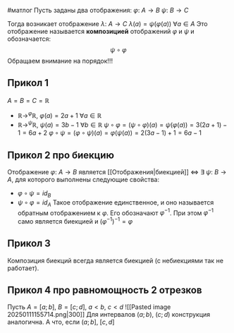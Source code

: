 #матлог 
Пусть заданы два отображения:
$\varphi: \ A \to B$
$\psi: \ B \to C$

Тогда возникает отображение $\lambda: \ A \to C$
$\lambda(a) = \psi(\varphi(a)) \ \forall a \in A$
Это отображение называется **композицией** отображений $\varphi$ и $\psi$ и обозначается: $$\psi \circ \varphi$$
Обращаем внимание на порядок!!!

## Прикол 1
$A = B = C = \mathbb{R}$
- $\mathbb{R} \to^{\varphi} \mathbb{R}, \ \varphi(a) = 2a + 1 \ \forall a \in \mathbb{R}$
- $\mathbb{R} \to^{\psi} \mathbb{R}, \ \psi(a) = 3b - 1 \ \forall b \in \mathbb{R}$
$\psi \circ \varphi = (\psi \circ \varphi)(a) = \psi(\varphi(a)) = 3(2a + 1) - 1 = 6a + 2$
$\varphi \circ \psi = (\varphi \circ \psi)(a) = \varphi(\psi(a)) = 2(3a - 1) + 1 = 6a - 1$

## Прикол 2 про биекцию
Отображение $\varphi: \ A \to B$ является [[Отображения|биекцией]] $\iff$ $\exists \ \psi: \ B \to A$, для которого выполнены следующие свойства:
- $\varphi \circ \psi = id_B$
- $\psi \circ \varphi = id_A$
Такое отображение единственное, и оно называется обратным отображением к $\varphi$. Его обозначают $\varphi^{-1}$. При этом $\varphi^{-1}$ само является биекцией и $(\varphi^{-1})^{-1} = \varphi$

## Прикол 3
Композиция биекций всегда является биекцией (с небиекциями так не работает).

## Прикол 4 про равномощность 2 отрезков
Пусть $A = [a; b], \ B = [c; d], \ a < b, \ c < d$
![[Pasted image 20250111155714.png|300]]
Для интервалов $(a; b), \ (c; d)$ конструкция аналогична.
А что, если $(a; b], \ [c, d]$
